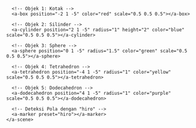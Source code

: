 <!DOCTYPE html>
<html>
  <head>
    <script src="https://aframe.io/releases/1.2.0/aframe.min.js"></script>
    <script src="https://cdn.rawgit.com/jeromeetienne/AR.js/2.0.8/aframe/build/aframe-ar.js"></script>
  </head>
  <body>
    <a-scene embedded arjs>
      <!-- Kamera AR -->
      <a-entity camera position="0 0 0"></a-entity>

      <!-- Objek 1: Kotak -->
      <a-box position="-2 1 -5" color="red" scale="0.5 0.5 0.5"></a-box>

      <!-- Objek 2: Silinder -->
      <a-cylinder position="2 1 -5" radius="1" height="2" color="blue" scale="0.5 0.5 0.5"></a-cylinder>

      <!-- Objek 3: Sphere -->
      <a-sphere position="0 1 -5" radius="1.5" color="green" scale="0.5 0.5 0.5"></a-sphere>

      <!-- Objek 4: Tetrahedron -->
      <a-tetrahedron position="-4 1 -5" radius="1" color="yellow" scale="0.5 0.5 0.5"></a-tetrahedron>

      <!-- Objek 5: Dodecahedron -->
      <a-dodecahedron position="4 1 -5" radius="1" color="purple" scale="0.5 0.5 0.5"></a-dodecahedron>

      <!-- Deteksi Pola dengan "hiro" -->
      <a-marker preset="hiro"></a-marker>
    </a-scene>
  </body>
</html>
